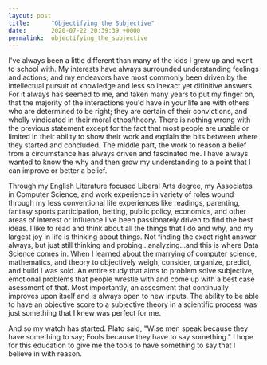 ```yaml
---
layout: post
title:      "Objectifying the Subjective"
date:       2020-07-22 20:39:39 +0000
permalink:  objectifying_the_subjective
---
```



I've always been a little different than many of the kids I grew up and went to school with. My interests have always surrounded understanding feelings and actions; and my endeavors have most commonly been driven by the intellectual pursuit of knowledge and less so inexact yet difinitive answers. For it always has seemed to me, and taken many years to put my finger on, that the majority of the interactions you'd have in your life are with others who are determined to be right; they are certain of their convictions, and wholly vindicated in their moral ethos/theory. There is nothing wrong with the previous statement except for the fact that most people are unable or limited in their ability to show their work and explain the bits between where they started and concluded. The middle part, the work to reason a belief from a circumstance has always driven and fascinated me. I have always wanted to know the why and then grow my understanding to a point that I can improve or better a belief.

Through my English Literature focused Liberal Arts degree, my Associates in Computer Science, and work experience in variety of roles wound through my less conventional life experiences like readings, parenting, fantasy sports participation, betting, public policy, economics, and other areas of interest or influence I've been passionately driven to find the best ideas. I like to read and think about all the things that I do and why, and my largest joy in life is thinking about things. Not finding the exact right answer always, but just still thinking and probing...analyzing...and this is where Data Science comes in. When I learned about the marrying of computer science, mathematics, and theory to objectively weigh, consider, organize, predict, and build I was sold. An entire study that aims to problem solve subjective, emotional problems that people wrestle with and come up with a best case asessment of that. Most importantly, an assesment that continually improves upon itself and is always open to new inputs. The ability to be able to have an objective score to a subjective theory in a scientific process was just something that I knew was perfect for me.

And so my watch has started. Plato said, "Wise men speak because they have something to say; Fools because they have to say something." I hope for this education to give me the tools to have something to say that I believe in with reason.
